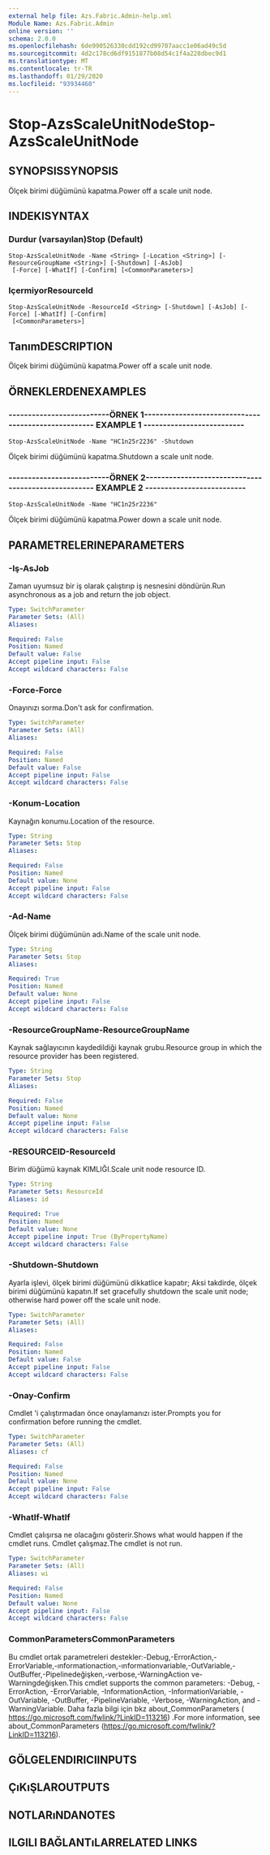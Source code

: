 ```yaml
---
external help file: Azs.Fabric.Admin-help.xml
Module Name: Azs.Fabric.Admin
online version: ''
schema: 2.0.0
ms.openlocfilehash: 6de990526330cdd192cd99707aacc1e06ad49c5d
ms.sourcegitcommit: 4d2c178cd6df9151877b08d54c1f4a228dbec9d1
ms.translationtype: MT
ms.contentlocale: tr-TR
ms.lasthandoff: 01/29/2020
ms.locfileid: "93934460"
---
```

# <span data-ttu-id="48d67-101">Stop-AzsScaleUnitNode</span><span class="sxs-lookup"><span data-stu-id="48d67-101">Stop-AzsScaleUnitNode</span></span>

## <span data-ttu-id="48d67-102">SYNOPSIS</span><span class="sxs-lookup"><span data-stu-id="48d67-102">SYNOPSIS</span></span>
<span data-ttu-id="48d67-103">Ölçek birimi düğümünü kapatma.</span><span class="sxs-lookup"><span data-stu-id="48d67-103">Power off a scale unit node.</span></span>

## <span data-ttu-id="48d67-104">INDEKI</span><span class="sxs-lookup"><span data-stu-id="48d67-104">SYNTAX</span></span>

### <span data-ttu-id="48d67-105">Durdur (varsayılan)</span><span class="sxs-lookup"><span data-stu-id="48d67-105">Stop (Default)</span></span>
```
Stop-AzsScaleUnitNode -Name <String> [-Location <String>] [-ResourceGroupName <String>] [-Shutdown] [-AsJob]
 [-Force] [-WhatIf] [-Confirm] [<CommonParameters>]
```

### <span data-ttu-id="48d67-106">Içermiyor</span><span class="sxs-lookup"><span data-stu-id="48d67-106">ResourceId</span></span>
```
Stop-AzsScaleUnitNode -ResourceId <String> [-Shutdown] [-AsJob] [-Force] [-WhatIf] [-Confirm]
 [<CommonParameters>]
```

## <span data-ttu-id="48d67-107">Tanım</span><span class="sxs-lookup"><span data-stu-id="48d67-107">DESCRIPTION</span></span>
<span data-ttu-id="48d67-108">Ölçek birimi düğümünü kapatma.</span><span class="sxs-lookup"><span data-stu-id="48d67-108">Power off a scale unit node.</span></span>

## <span data-ttu-id="48d67-109">ÖRNEKLERDEN</span><span class="sxs-lookup"><span data-stu-id="48d67-109">EXAMPLES</span></span>

### <span data-ttu-id="48d67-110">--------------------------ÖRNEK 1--------------------------</span><span class="sxs-lookup"><span data-stu-id="48d67-110">-------------------------- EXAMPLE 1 --------------------------</span></span>
```
Stop-AzsScaleUnitNode -Name "HC1n25r2236" -Shutdown
```

<span data-ttu-id="48d67-111">Ölçek birimi düğümünü kapatma.</span><span class="sxs-lookup"><span data-stu-id="48d67-111">Shutdown a scale unit node.</span></span>

### <span data-ttu-id="48d67-112">--------------------------ÖRNEK 2--------------------------</span><span class="sxs-lookup"><span data-stu-id="48d67-112">-------------------------- EXAMPLE 2 --------------------------</span></span>
```
Stop-AzsScaleUnitNode -Name "HC1n25r2236"
```

<span data-ttu-id="48d67-113">Ölçek birimi düğümünü kapatma.</span><span class="sxs-lookup"><span data-stu-id="48d67-113">Power down a scale unit node.</span></span>

## <span data-ttu-id="48d67-114">PARAMETRELERINE</span><span class="sxs-lookup"><span data-stu-id="48d67-114">PARAMETERS</span></span>

### <span data-ttu-id="48d67-115">-Iş</span><span class="sxs-lookup"><span data-stu-id="48d67-115">-AsJob</span></span>
<span data-ttu-id="48d67-116">Zaman uyumsuz bir iş olarak çalıştırıp iş nesnesini döndürün.</span><span class="sxs-lookup"><span data-stu-id="48d67-116">Run asynchronous as a job and return the job object.</span></span>

```yaml
Type: SwitchParameter
Parameter Sets: (All)
Aliases: 

Required: False
Position: Named
Default value: False
Accept pipeline input: False
Accept wildcard characters: False
```

### <span data-ttu-id="48d67-117">-Force</span><span class="sxs-lookup"><span data-stu-id="48d67-117">-Force</span></span>
<span data-ttu-id="48d67-118">Onayınızı sorma.</span><span class="sxs-lookup"><span data-stu-id="48d67-118">Don't ask for confirmation.</span></span>

```yaml
Type: SwitchParameter
Parameter Sets: (All)
Aliases: 

Required: False
Position: Named
Default value: False
Accept pipeline input: False
Accept wildcard characters: False
```

### <span data-ttu-id="48d67-119">-Konum</span><span class="sxs-lookup"><span data-stu-id="48d67-119">-Location</span></span>
<span data-ttu-id="48d67-120">Kaynağın konumu.</span><span class="sxs-lookup"><span data-stu-id="48d67-120">Location of the resource.</span></span>

```yaml
Type: String
Parameter Sets: Stop
Aliases: 

Required: False
Position: Named
Default value: None
Accept pipeline input: False
Accept wildcard characters: False
```

### <span data-ttu-id="48d67-121">-Ad</span><span class="sxs-lookup"><span data-stu-id="48d67-121">-Name</span></span>
<span data-ttu-id="48d67-122">Ölçek birimi düğümünün adı.</span><span class="sxs-lookup"><span data-stu-id="48d67-122">Name of the scale unit node.</span></span>

```yaml
Type: String
Parameter Sets: Stop
Aliases: 

Required: True
Position: Named
Default value: None
Accept pipeline input: False
Accept wildcard characters: False
```

### <span data-ttu-id="48d67-123">-ResourceGroupName</span><span class="sxs-lookup"><span data-stu-id="48d67-123">-ResourceGroupName</span></span>
<span data-ttu-id="48d67-124">Kaynak sağlayıcının kaydedildiği kaynak grubu.</span><span class="sxs-lookup"><span data-stu-id="48d67-124">Resource group in which the resource provider has been registered.</span></span>

```yaml
Type: String
Parameter Sets: Stop
Aliases: 

Required: False
Position: Named
Default value: None
Accept pipeline input: False
Accept wildcard characters: False
```

### <span data-ttu-id="48d67-125">-RESOURCEID</span><span class="sxs-lookup"><span data-stu-id="48d67-125">-ResourceId</span></span>
<span data-ttu-id="48d67-126">Birim düğümü kaynak KIMLIĞI.</span><span class="sxs-lookup"><span data-stu-id="48d67-126">Scale unit node resource ID.</span></span>

```yaml
Type: String
Parameter Sets: ResourceId
Aliases: id

Required: True
Position: Named
Default value: None
Accept pipeline input: True (ByPropertyName)
Accept wildcard characters: False
```

### <span data-ttu-id="48d67-127">-Shutdown</span><span class="sxs-lookup"><span data-stu-id="48d67-127">-Shutdown</span></span>
<span data-ttu-id="48d67-128">Ayarla işlevi, ölçek birimi düğümünü dikkatlice kapatır; Aksi takdirde, ölçek birimi düğümünü kapatın.</span><span class="sxs-lookup"><span data-stu-id="48d67-128">If set gracefully shutdown the scale unit node; otherwise hard power off the scale unit node.</span></span>

```yaml
Type: SwitchParameter
Parameter Sets: (All)
Aliases: 

Required: False
Position: Named
Default value: False
Accept pipeline input: False
Accept wildcard characters: False
```

### <span data-ttu-id="48d67-129">-Onay</span><span class="sxs-lookup"><span data-stu-id="48d67-129">-Confirm</span></span>
<span data-ttu-id="48d67-130">Cmdlet 'i çalıştırmadan önce onaylamanızı ister.</span><span class="sxs-lookup"><span data-stu-id="48d67-130">Prompts you for confirmation before running the cmdlet.</span></span>

```yaml
Type: SwitchParameter
Parameter Sets: (All)
Aliases: cf

Required: False
Position: Named
Default value: None
Accept pipeline input: False
Accept wildcard characters: False
```

### <span data-ttu-id="48d67-131">-WhatIf</span><span class="sxs-lookup"><span data-stu-id="48d67-131">-WhatIf</span></span>
<span data-ttu-id="48d67-132">Cmdlet çalışırsa ne olacağını gösterir.</span><span class="sxs-lookup"><span data-stu-id="48d67-132">Shows what would happen if the cmdlet runs.</span></span>
<span data-ttu-id="48d67-133">Cmdlet çalışmaz.</span><span class="sxs-lookup"><span data-stu-id="48d67-133">The cmdlet is not run.</span></span>

```yaml
Type: SwitchParameter
Parameter Sets: (All)
Aliases: wi

Required: False
Position: Named
Default value: None
Accept pipeline input: False
Accept wildcard characters: False
```

### <span data-ttu-id="48d67-134">CommonParameters</span><span class="sxs-lookup"><span data-stu-id="48d67-134">CommonParameters</span></span>
<span data-ttu-id="48d67-135">Bu cmdlet ortak parametreleri destekler:-Debug,-ErrorAction,-ErrorVariable,-ınformationaction,-ınformationvariable,-OutVariable,-OutBuffer,-Pipelinedeğişken,-verbose,-WarningAction ve-Warningdeğişken.</span><span class="sxs-lookup"><span data-stu-id="48d67-135">This cmdlet supports the common parameters: -Debug, -ErrorAction, -ErrorVariable, -InformationAction, -InformationVariable, -OutVariable, -OutBuffer, -PipelineVariable, -Verbose, -WarningAction, and -WarningVariable.</span></span> <span data-ttu-id="48d67-136">Daha fazla bilgi için bkz about_CommonParameters ( https://go.microsoft.com/fwlink/?LinkID=113216) .</span><span class="sxs-lookup"><span data-stu-id="48d67-136">For more information, see about_CommonParameters (https://go.microsoft.com/fwlink/?LinkID=113216).</span></span>

## <span data-ttu-id="48d67-137">GÖLGELENDIRICI</span><span class="sxs-lookup"><span data-stu-id="48d67-137">INPUTS</span></span>

## <span data-ttu-id="48d67-138">ÇıKıŞLAR</span><span class="sxs-lookup"><span data-stu-id="48d67-138">OUTPUTS</span></span>

## <span data-ttu-id="48d67-139">NOTLARıNDA</span><span class="sxs-lookup"><span data-stu-id="48d67-139">NOTES</span></span>

## <span data-ttu-id="48d67-140">ILGILI BAĞLANTıLAR</span><span class="sxs-lookup"><span data-stu-id="48d67-140">RELATED LINKS</span></span>


